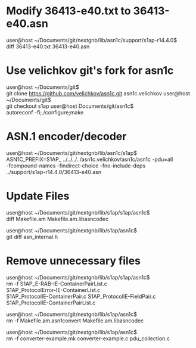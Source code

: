 Modify 36413-e40.txt to 36413-e40.asn
===========================================
user@host ~/Documents/git/nextgnb/lib/asn1c/support/s1ap-r14.4.0$ \
    diff 36413-e40.txt 36413-e40.asn

Use velichkov git's fork for asn1c
===========================================
user@host ~/Documents/git$ \
    git clone https://github.com/velichkov/asn1c.git asn1c.velichkov
user@host ~/Documents/git$ \
    git checkout s1ap
user@host Documents/git/asn1c$ \
    autoreconf -fi;./configure;make

ASN.1 encoder/decoder
===========================================
user@host ~/Documents/git/nextgnb/lib/asn1c/s1ap$ \
    ASN1C_PREFIX=S1AP_ ../../../../asn1c.velichkov/asn1c/asn1c -pdu=all \
    -fcompound-names -findirect-choice -fno-include-deps \
    ../support/s1ap-r14.4.0/36413-e40.asn

Update Files
===========================================
user@host ~/Documents/git/nextgnb/lib/s1ap/s1ap/asn1c$ \
    diff Makefile.am Makefile.am.libasncodec

user@host ~/Documents/git/nextgnb/lib/s1ap/asn1c$ \
    git diff asn_internal.h

Remove unnecessary files
===========================================
user@host ~/Documents/git/nextgnb/lib/s1ap/s1ap/asn1c$ \
    rm -f S1AP_E-RAB-IE-ContainerPairList.c \
    S1AP_ProtocolError-IE-ContainerList.c \
    S1AP_ProtocolIE-ContainerPair.c S1AP_ProtocolIE-FieldPair.c \
    S1AP_ProtocolIE-ContainerPairList.c

user@host ~/Documents/git/nextgnb/lib/s1ap/asn1c$ \
    rm -f Makefile.am.asn1convert Makefile.am.libasncodec

user@host ~/Documents/git/nextgnb/lib/s1ap/asn1c$ \
    rm -f converter-example.mk converter-example.c pdu_collection.c

